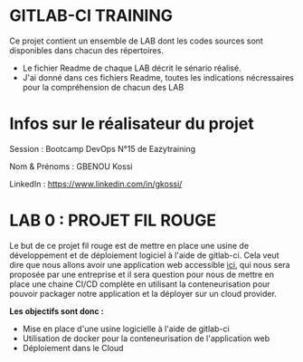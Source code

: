# GITLAB-CI TRAINING
Ce projet contient un ensemble de LAB dont les codes sources sont disponibles dans
chacun des répertoires.
- Le fichier Readme de chaque LAB décrit le sénario réalisé.
- J'ai donné dans ces fichiers Readme, toutes les indications nécressaires pour la compréhension de chacun des LAB

# Infos sur le réalisateur du projet
Session       : Bootcamp DevOps N°15 de Eazytraining

Nom & Prénoms : GBENOU Kossi

LinkedIn      : https://www.linkedin.com/in/gkossi/

# LAB 0 : PROJET FIL ROUGE
Le but de ce projet fil rouge est de mettre en place une usine de développement et de déploiement logiciel à l'aide de gitlab-ci. Cela veut dire que nous allons avoir une application web accessible [ici](https://gitlab.com/gkossi.devops/alpinehelloworld.git "Alpine Hello World"), qui nous sera proposée par une entreprise et il sera question pour nous de mettre en place une chaine CI/CD complète en utilisant la conteneurisation pour pouvoir packager notre application et la déployer sur un cloud provider.

**Les objectifs sont donc :**
- Mise en place d'une usine logicielle à l'aide de gitlab-ci
- Utilisation de docker pour la conteneurisation de l'application web
- Déploiement dans le Cloud